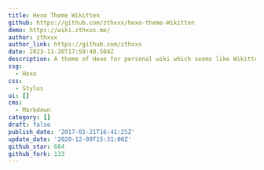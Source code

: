 ```yaml
---
title: Hexo Theme Wikitten
github: https://github.com/zthxxx/hexo-theme-Wikitten
demo: https://wiki.zthxxx.me/
author: zthxxx
author_link: https://github.com/zthxxx
date: 2023-11-30T17:59:40.504Z
description: A theme of Hexo for personal wiki which seems like Wikitten style.
ssg:
  - Hexo
css:
  - Stylus
ui: []
cms:
  - Markdown
category: []
draft: false
publish_date: '2017-01-21T16:41:25Z'
update_date: '2020-12-09T15:31:00Z'
github_star: 684
github_fork: 133
---
```


